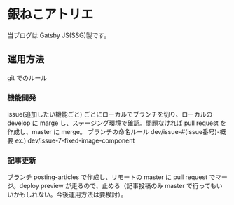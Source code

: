 # 銀ねこアトリエ
当ブログは Gatsby JS(SSG)製です。

## 運用方法
git でのルール

### 機能開発
issue(追加したい機能ごと) ごとにローカルでブランチを切り、ローカルの develop に marge し、ステージング環境で確認。問題なければ pull request を作成し、master に merge。
ブランチの命名ルール
dev/issue-#(issue番号)-概要
ex.) dev/issue-7-fixed-image-component
  
### 記事更新
ブランチ posting-articles で作成し、リモートの master に pull request でマージ。deploy preview が走るので、止める（記事投稿のみ master で行ってもいいかもしれない。今後運用方法は要検討）。
 
